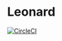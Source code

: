 # Leonard

[![CircleCI](https://circleci.com/gh/mitchelllisle/leonard.svg?style=svg)](https://circleci.com/gh/mitchelllisle/leonard)
